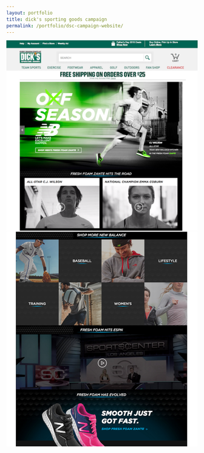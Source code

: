 ```yaml
---
layout: portfolio
title: dick's sporting goods campaign
permalink: /portfolio/dsc-campaign-website/
---
```


<img src="/img/full/new/dsg/full-dsg-homepage.png">

<img src="/img/full/new/dsg/full-dsg-blockpage.png">

